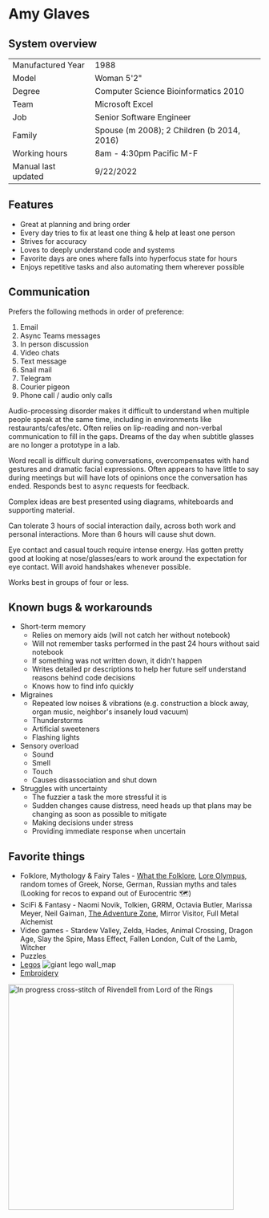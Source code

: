 # Amy Glaves

## System overview
<table>
  <tr><td>Manufactured Year</td><td>1988</td></tr>
  <tr><td>Model</td><td>Woman 5'2"</td></tr>
  <tr><td>Degree</td><td>Computer Science Bioinformatics 2010</td></tr>
  <tr><td>Team</td><td>Microsoft Excel</td></tr>
  <tr><td>Job</td><td>Senior Software Engineer</td></tr>
  <tr><td>Family</td><td>Spouse (m 2008); 2 Children (b 2014, 2016)</td></tr>
  <tr><td>Working hours</td><td>8am - 4:30pm Pacific M-F</td></tr>
  <tr><td>Manual last updated</td><td>9/22/2022</td></tr>
</table>

## Features
- Great at planning and bring order
- Every day tries to fix at least one thing & help at least one person
- Strives for accuracy
- Loves to deeply understand code and systems
- Favorite days are ones where falls into hyperfocus state for hours
- Enjoys repetitive tasks and also automating them wherever possible

## Communication
Prefers the following methods in order of preference:
1. Email
2. Async Teams messages
3. In person discussion
4. Video chats
5. Text message
6. Snail mail
8. Telegram
9. Courier pigeon
10. Phone call / audio only calls

Audio-processing disorder makes it difficult to understand when multiple people speak at the same time, including in environments like restaurants/cafes/etc. Often relies on lip-reading and non-verbal communication to fill in the gaps.  Dreams of the day when subtitle glasses are no longer a prototype in a lab.

Word recall is difficult during conversations, overcompensates with hand gestures and dramatic facial expressions. Often appears to have little to say during meetings but will have lots of opinions once the conversation has ended. Responds best to async requests for feedback.

Complex ideas are best presented using diagrams, whiteboards and supporting material.

Can tolerate 3 hours of social interaction daily, across both work and personal interactions. More than 6 hours will cause shut down.

Eye contact and casual touch require intense energy. Has gotten pretty good at looking at nose/glasses/ears to work around the expectation for eye contact. Will avoid handshakes whenever possible.

Works best in groups of four or less.

## Known bugs & workarounds
- Short-term memory
  - Relies on memory aids (will not catch her without notebook)
  - Will not remember tasks performed in the past 24 hours without said notebook
  - If something was not written down, it didn't happen
  - Writes detailed pr descriptions to help her future self understand reasons behind code decisions
  - Knows how to find info quickly
- Migraines
  - Repeated low noises & vibrations (e.g. construction a block away, organ music, neighbor's insanely loud vacuum)
  - Thunderstorms
  - Artificial sweeteners
  - Flashing lights
- Sensory overload
  - Sound
  - Smell
  - Touch
  - Causes disassociation and shut down
- Struggles with uncertainty
  - The fuzzier a task the more stressful it is
  - Sudden changes cause distress, need heads up that plans may be changing as soon as possible to mitigate
  - Making decisions under stress
  - Providing immediate response when uncertain

## Favorite things
- Folklore, Mythology & Fairy Tales - [What the Folklore](https://www.wtfolklorepodcast.com/), [Lore Olympus](https://www.webtoons.com/en/romance/lore-olympus/list?title_no=1320&page=1), random tomes of Greek, Norse, German, Russian myths and tales (Looking for recos to expand out of Eurocentric 🗺️)
- SciFi & Fantasy - Naomi Novik, Tolkien, GRRM, Octavia Butler, Marissa Meyer, Neil Gaiman, [The Adventure Zone](https://maximumfun.org/podcasts/adventure-zone/), Mirror Visitor, Full Metal Alchemist
- Video games - Stardew Valley, Zelda, Hades, Animal Crossing, Dragon Age, Slay the Spire, Mass Effect, Fallen London, Cult of the Lamb, Witcher
- Puzzles
- [Legos](https://user-images.githubusercontent.com/10605976/191845404-13e42138-7cd1-4c99-a187-0592a733f192.jpg) 
![giant lego wall_map](https://user-images.githubusercontent.com/10605976/191845404-13e42138-7cd1-4c99-a187-0592a733f192.jpg) 
- [Embroidery](https://user-images.githubusercontent.com/10605976/191846591-41c29224-3567-4e87-9361-fcc3faee0622.jpg)
<img src="https://user-images.githubusercontent.com/10605976/191846591-41c29224-3567-4e87-9361-fcc3faee0622.jpg" alt="In progress cross-stitch of Rivendell from Lord of the Rings" title="In progress cross-stitch of Rivendell from Lord of the Rings" width="450"/>


